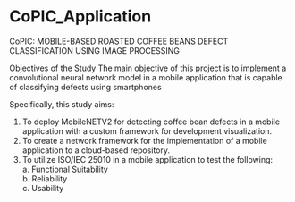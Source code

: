 # CoPIC_Application

CoPIC: MOBILE-BASED ROASTED COFFEE BEANS DEFECT CLASSIFICATION USING IMAGE PROCESSING

Objectives of the Study
The main objective of this project is to implement a convolutional neural network model in a mobile application that is capable of classifying defects using smartphones

Specifically, this study aims:
1. To deploy MobileNETV2 for detecting coffee bean defects in a mobile application with a custom framework for development visualization.
2. To create a network framework for the implementation of a mobile application to a cloud-based repository.
3. To utilize ISO/IEC 25010 in a mobile application to test the following: </br>
  a. Functional Suitability</br>
  b. Reliability</br>
  c. Usability</br>
  


